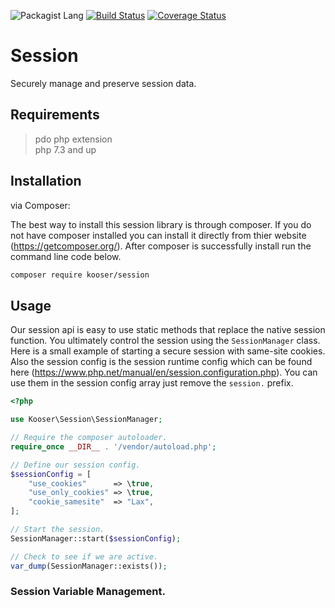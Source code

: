 ![Packagist Lang](https://img.shields.io/badge/PHP-%3E%3D7.2-blue.svg)
[![Build Status](https://travis-ci.org/Kooser6/Session.svg?branch=master)](https://travis-ci.org/Kooser6/Session)
[![Coverage Status](https://coveralls.io/repos/github/Kooser6/Session/badge.svg?branch=master)](https://coveralls.io/github/Kooser6/Session?branch=master)

# Session

Securely manage and preserve session data.

## Requirements

> pdo php extension <br />
> php 7.3 and up

## Installation

via Composer:

The best way to install this session library is through composer. If you do not have composer installed you can install it directly from thier website (https://getcomposer.org/). After composer is successfully install run the command line code below.

```sh
composer require kooser/session
```

## Usage

Our session api is easy to use static methods that replace the native session function. You ultimately control the session using the `SessionManager` class. Here is a small example of starting a secure session with same-site cookies. Also the session config is the session runtime config which can be found here (https://www.php.net/manual/en/session.configuration.php). You can use them in the session config array just remove the `session.` prefix.

```php
<?php

use Kooser\Session\SessionManager;

// Require the composer autoloader.
require_once __DIR__ . '/vendor/autoload.php';

// Define our session config.
$sessionConfig = [
    "use_cookies"      => \true,
    "use_only_cookies" => \true,
    "cookie_samesite"  => "Lax",
];

// Start the session.
SessionManager::start($sessionConfig);

// Check to see if we are active.
var_dump(SessionManager::exists());

```

### Session Variable Management.
